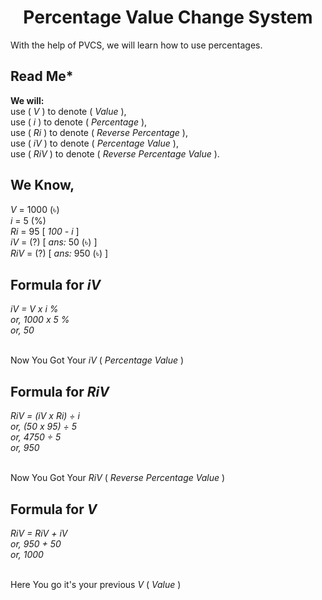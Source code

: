 <h1 align="center">Percentage Value Change System</h1>

With the help of <span title="Full Form: Percentage Value Change System">PVCS</span>, we will learn how to use percentages.


<h2><b>Read Me</b>*</h2>

<b>We will:</b><br/>
use (<i> V </i>) to denote (<i> Value </i>),<br/>
use (<i> i </i>) to denote (<i> Percentage </i>),<br/>
use (<i> Ri </i>) to denote (<i> Reverse Percentage </i>),<br/>
use (<i> iV </i>) to denote (<i> Percentage Value </i>),<br/>
use (<i> RiV </i>) to denote (<i> Reverse Percentage Value </i>).

<h2>We Know,</h2>
<i> V </i> = 1000 (৳)<br/>
<i> i </i> = 5 (%)<br/>
<i> Ri </i> = 95 [ <i>100 - i </i> ]<br/>
<i> iV </i> = (?) [<i> ans: </i> 50 (৳) ]<br/>
<i> RiV </i> = (?) [<i> ans: </i> 950 (৳) ]<br/>

<h2>Formula for <i> iV </i></h2>
<i>
iV = V x i %<br/>
or, 1000 x 5 %<br/>
or, 50
</i>
<p><br/> Now You Got Your <i> iV </i>(<i> Percentage Value </i>)</p>

<h2>Formula for <i> RiV </i></h2>
<i>
RiV = (iV x Ri) ÷ i<br/>
or, (50 x 95) ÷ 5<br/>
or, 4750 ÷ 5<br/>
or, 950
</i>
<p><br/> Now You Got Your <i> RiV </i>(<i> Reverse Percentage Value </i>)</p>

<h2>Formula for <i> V </i></h2>
<i>
RiV = RiV + iV<br/>
or, 950 + 50<br/>
or, 1000
</i>
<p><br/> Here You go it's your previous <i> V </i>( <i>Value </i>)</p><br/>
